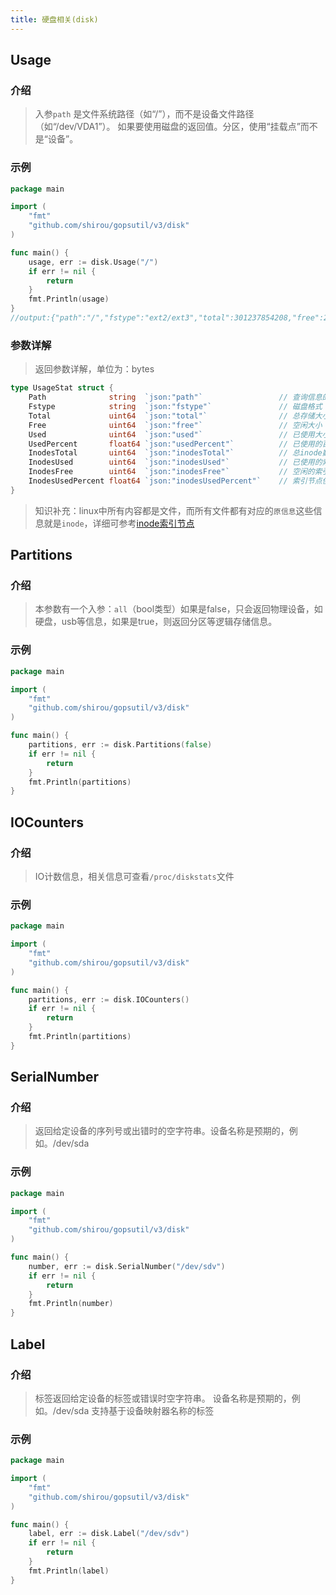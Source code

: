 ```yaml
---
title: 硬盘相关(disk)
---
```


## Usage

### 介绍

>   入参`path` 是文件系统路径（如“/”），而不是设备文件路径（如“/dev/VDA1”）。 如果要使用磁盘的返回值。分区，使用“挂载点”而不是“设备”。

### 示例

```go
package main

import (
	"fmt"
	"github.com/shirou/gopsutil/v3/disk"
)

func main() {
	usage, err := disk.Usage("/")
	if err != nil {
		return
	}
	fmt.Println(usage)
}
//output:{"path":"/","fstype":"ext2/ext3","total":301237854208,"free":260408983552,"used":25452081152,"usedPercent":8.90365436032879,"inodesTotal":18751488,"inodesUsed":347546,"inodesFree":18403942,"inodesUsedPercent":1.85343157833661}
```

### 参数详解

>   返回参数详解，单位为：bytes

```go
type UsageStat struct {
	Path              string  `json:"path"`					// 查询信息的文件路径
	Fstype            string  `json:"fstype"`				// 磁盘格式
	Total             uint64  `json:"total"`				// 总存储大小
	Free              uint64  `json:"free"`					// 空闲大小
	Used              uint64  `json:"used"`					// 已使用大小
	UsedPercent       float64 `json:"usedPercent"`			// 已使用的百分比
	InodesTotal       uint64  `json:"inodesTotal"`			// 总inode数量
	InodesUsed        uint64  `json:"inodesUsed"`			// 已使用的索引节点
	InodesFree        uint64  `json:"inodesFree"`			// 空闲的索引节点
	InodesUsedPercent float64 `json:"inodesUsedPercent"`	// 索引节点使用百分比
}
```

>   知识补充：linux中所有内容都是文件，而所有文件都有对应的`原信息`这些信息就是`inode`，详细可参考[inode索引节点](https://gnu-linux.readthedocs.io/zh/latest/Chapter03/00_inode.html)

## Partitions

### 介绍

>   本参数有一个入参：`all`（bool类型）如果是false，只会返回物理设备，如硬盘，usb等信息，如果是true，则返回分区等逻辑存储信息。

### 示例

```go
package main

import (
	"fmt"
	"github.com/shirou/gopsutil/v3/disk"
)

func main() {
	partitions, err := disk.Partitions(false)
	if err != nil {
		return
	}
	fmt.Println(partitions)
}

```

## IOCounters

### 介绍

>   IO计数信息，相关信息可查看`/proc/diskstats`文件

### 示例

```go
package main

import (
	"fmt"
	"github.com/shirou/gopsutil/v3/disk"
)

func main() {
	partitions, err := disk.IOCounters()
	if err != nil {
		return
	}
	fmt.Println(partitions)
}
```

## SerialNumber

### 介绍

>   返回给定设备的序列号或出错时的空字符串。设备名称是预期的，例如。/dev/sda

### 示例

```go
package main

import (
	"fmt"
	"github.com/shirou/gopsutil/v3/disk"
)

func main() {
	number, err := disk.SerialNumber("/dev/sdv")
	if err != nil {
		return
	}
	fmt.Println(number)
}
```

## Label

### 介绍

>   标签返回给定设备的标签或错误时空字符串。
>   设备名称是预期的，例如。/dev/sda
>   支持基于设备映射器名称的标签

### 示例

```go
package main

import (
	"fmt"
	"github.com/shirou/gopsutil/v3/disk"
)

func main() {
	label, err := disk.Label("/dev/sdv")
	if err != nil {
		return
	}
	fmt.Println(label)
}
```


